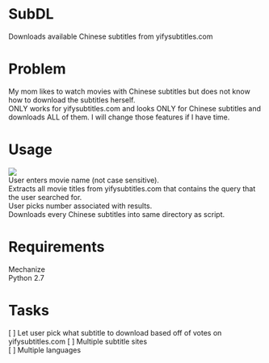 # SubDL
Downloads available Chinese subtitles from yifysubtitles.com

# Problem
My mom likes to watch movies with Chinese subtitles but does not know how to download the subtitles herself.  
ONLY works for yifysubtitles.com and looks ONLY for Chinese subtitles and downloads ALL of them. I will change those features if I have time.    

# Usage
![](https://zippy.gfycat.com/MeekImportantAlligator.gif)  
User enters movie name (not case sensitive).  
Extracts all movie titles from yifysubtitles.com that contains the query that the user searched for.  
User picks number associated with results.  
Downloads every Chinese subtitles into same directory as script.  

# Requirements
Mechanize  
Python 2.7

# Tasks
[ ] Let user pick what subtitle to download based off of votes on yifysubtitles.com
[ ] Multiple subtitle sites  
[ ] Multiple languages
